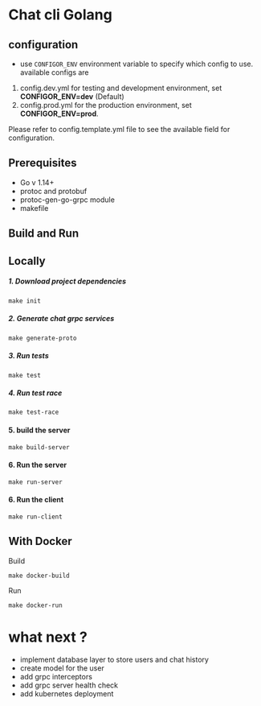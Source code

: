 # Chat cli Golang

## configuration 
* use ```CONFIGOR_ENV``` environment variable to specify which config to use. available configs are
1. config.dev.yml for testing and development environment, set **CONFIGOR_ENV=dev** (Default)
2. config.prod.yml for the production environment, set **CONFIGOR_ENV=prod**.

Please refer to config.template.yml file to see the available field for configuration.

## Prerequisites  
* Go v 1.14+
* protoc and protobuf
* protoc-gen-go-grpc module
* makefile

## Build and Run

## Locally

##### 1. Download project dependencies

    make init

##### 2. Generate chat grpc services

    make generate-proto

##### 3. Run tests
    
    make test
    
##### 4. Run test race
    
    make test-race

#### 5. build the server

    make build-server

    
#### 6. Run the server

    make run-server
    
#### 6. Run the client

    make run-client

## With Docker 

Build 

    make docker-build
Run 

    make docker-run

# what next ? 
* implement database layer to store users and chat history 
* create model for the user
* add grpc interceptors
* add grpc server health check
* add kubernetes deployment